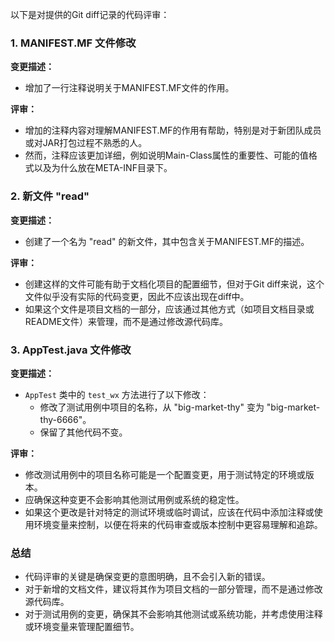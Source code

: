 以下是对提供的Git diff记录的代码评审：

### 1. MANIFEST.MF 文件修改

**变更描述：**
- 增加了一行注释说明关于MANIFEST.MF文件的作用。

**评审：**
- 增加的注释内容对理解MANIFEST.MF的作用有帮助，特别是对于新团队成员或对JAR打包过程不熟悉的人。
- 然而，注释应该更加详细，例如说明Main-Class属性的重要性、可能的值格式以及为什么放在META-INF目录下。

### 2. 新文件 "read"

**变更描述：**
- 创建了一个名为 "read" 的新文件，其中包含关于MANIFEST.MF的描述。

**评审：**
- 创建这样的文件可能有助于文档化项目的配置细节，但对于Git diff来说，这个文件似乎没有实际的代码变更，因此不应该出现在diff中。
- 如果这个文件是项目文档的一部分，应该通过其他方式（如项目文档目录或README文件）来管理，而不是通过修改源代码库。

### 3. AppTest.java 文件修改

**变更描述：**
- `AppTest` 类中的 `test_wx` 方法进行了以下修改：
  - 修改了测试用例中项目的名称，从 "big-market-thy" 变为 "big-market-thy-6666"。
  - 保留了其他代码不变。

**评审：**
- 修改测试用例中的项目名称可能是一个配置变更，用于测试特定的环境或版本。
- 应确保这种变更不会影响其他测试用例或系统的稳定性。
- 如果这个更改是针对特定的测试环境或临时调试，应该在代码中添加注释或使用环境变量来控制，以便在将来的代码审查或版本控制中更容易理解和追踪。

### 总结

- 代码评审的关键是确保变更的意图明确，且不会引入新的错误。
- 对于新增的文档文件，建议将其作为项目文档的一部分管理，而不是通过修改源代码库。
- 对于测试用例的变更，确保其不会影响其他测试或系统功能，并考虑使用注释或环境变量来管理配置细节。